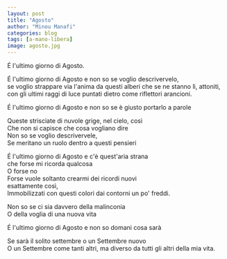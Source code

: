 ```yaml
---
layout: post
title: "Agosto"
author: "Minou Manafi"
categories: blog
tags: [a-mano-libera]
image: agosto.jpg
---
```


É l'ultimo giorno di Agosto.

É l'ultimo giorno di Agosto e non so se voglio descrivervelo,  
se voglio strappare via l'anima da questi alberi che se ne stanno lì, attoniti,  
con gli ultimi raggi di luce puntati dietro come riflettori arancioni.

É l'ultimo giorno di Agosto e non so se è giusto portarlo a parole  

Queste strisciate di nuvole grige, nel cielo, così   
Che non si capisce che cosa vogliano dire  
Non so se voglio descrivervele,  
Se meritano un ruolo dentro a questi pensieri

É l'ultimo giorno di Agosto e c'è quest'aria strana   
che forse mi ricorda qualcosa  
O forse no   
Forse vuole soltanto crearmi dei ricordi nuovi   
esattamente così,  
Immobilizzati con questi colori dai contorni un po' freddi.

Non so se ci sia davvero della malinconia  
O della voglia di una nuova vita   

É l'ultimo giorno di Agosto e non so domani cosa sarà  

Se sarà il solito settembre o un Settembre nuovo   
O un Settembre come tanti altri, ma diverso da tutti gli altri della mia vita. 